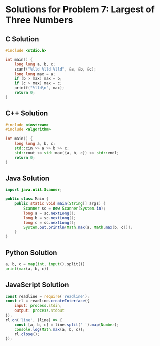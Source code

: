 # Solutions for Problem 7: Largest of Three Numbers

## C Solution
```c
#include <stdio.h>

int main() {
    long long a, b, c;
    scanf("%lld %lld %lld", &a, &b, &c);
    long long max = a;
    if (b > max) max = b;
    if (c > max) max = c;
    printf("%lld\n", max);
    return 0;
}
```

## C++ Solution
```cpp
#include <iostream>
#include <algorithm>

int main() {
    long long a, b, c;
    std::cin >> a >> b >> c;
    std::cout << std::max({a, b, c}) << std::endl;
    return 0;
}
```

## Java Solution
```java
import java.util.Scanner;

public class Main {
    public static void main(String[] args) {
        Scanner sc = new Scanner(System.in);
        long a = sc.nextLong();
        long b = sc.nextLong();
        long c = sc.nextLong();
        System.out.println(Math.max(a, Math.max(b, c)));
    }
}
```

## Python Solution
```python
a, b, c = map(int, input().split())
print(max(a, b, c))
```

## JavaScript Solution
```javascript
const readline = require('readline');
const rl = readline.createInterface({
    input: process.stdin,
    output: process.stdout
});
rl.on('line', (line) => {
    const [a, b, c] = line.split(' ').map(Number);
    console.log(Math.max(a, b, c));
    rl.close();
});
```
